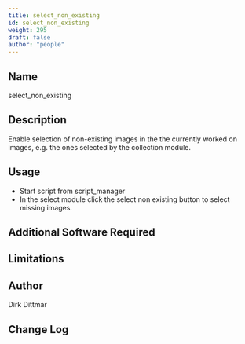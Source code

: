 ```yaml
---
title: select_non_existing
id: select_non_existing
weight: 295
draft: false
author: "people"
---
```


## Name

select_non_existing

## Description

Enable selection of non-existing images in the the currently worked on images, e.g. the ones selected by the collection module.

## Usage

* Start script from script_manager
* In the select module click the select non existing button to select missing images.

## Additional Software Required


## Limitations


## Author

Dirk Dittmar

## Change Log
